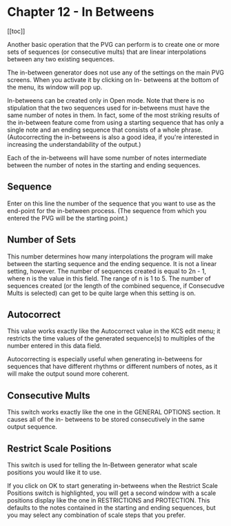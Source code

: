 # Chapter 12 - In Betweens

[[toc]]

Another basic operation that the PVG can perform is to create one or more sets of sequences (or consecutive mults) that are linear interpolations between any two existing sequences.

The in-between generator does not use any of the settings on the main PVG screens. When you activate it by clicking on In- betweens at the bottom of the menu, its window will pop up.

In-betweens can be created only in Open mode. Note that there is no stipulation that the two sequences used for in-betweens must have the same number of notes in them. In fact, some of the most striking results of the in-between feature come from using a starting sequence that has only a single note and an ending sequence that consists of a whole phrase. (Autocorrecting the in-betweens is also a good idea, if you're interested in increasing the understandability of the output.)

Each of the in-betweens will have some number of notes intermediate between the number of notes in the starting and ending sequences.

## Sequence

Enter on this line the number of the sequence that you want to use as the end-point for the in-between process. (The sequence from which you entered the PVG will be the starting point.)

## Number of Sets

This number determines how many interpolations the program will make between the starting sequence and the ending sequence. It is not a linear setting, however. The number of sequences created is equal to 2n - 1, where n is the value in this field. The range of n is 1 to 5. The number of sequences created (or the length of the combined sequence, if Consecudve Mults is selected) can get to be quite large when this setting is on.

## Autocorrect

This value works exactly like the Autocorrect value in the KCS edit menu; it restricts the time values of the generated sequence(s) to multiples of the number entered in this data field.

Autocorrecting is especially useful when generating in-betweens for sequences that have different rhythms or different numbers of notes, as it will make the output sound more coherent.

## Consecutive Mults

This switch works exactly like the one in the GENERAL OPTIONS section. It causes all of the in- betweens to be stored consecutively in the same output sequence.

## Restrict Scale Positions

This switch is used for telling the In-Between generator what scale positions you would like it to use.

If you click on OK to start generating in-betweens when the Restrict Scale Positions switch is highlighted, you will get a second window with a scale positions display like the one in RESTRICTIONS and PROTECTION. This defaults to the notes contained in the starting and ending sequences, but you may select any combination of scale steps that you prefer.
